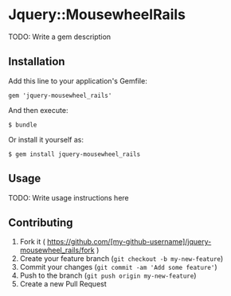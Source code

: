 # Jquery::MousewheelRails

TODO: Write a gem description

## Installation

Add this line to your application's Gemfile:

    gem 'jquery-mousewheel_rails'

And then execute:

    $ bundle

Or install it yourself as:

    $ gem install jquery-mousewheel_rails

## Usage

TODO: Write usage instructions here

## Contributing

1. Fork it ( https://github.com/[my-github-username]/jquery-mousewheel_rails/fork )
2. Create your feature branch (`git checkout -b my-new-feature`)
3. Commit your changes (`git commit -am 'Add some feature'`)
4. Push to the branch (`git push origin my-new-feature`)
5. Create a new Pull Request
